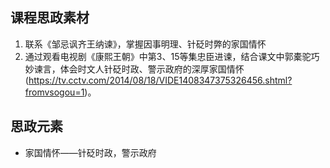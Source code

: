 ## 课程思政素材

1. 联系《邹忌讽齐王纳谏》，掌握因事明理、针砭时弊的家国情怀
2. 通过观看电视剧《康熙王朝》中第3、15等集忠臣进谏，结合课文中郭橐驼巧妙谏言，体会时文人针砭时政、警示政府的深厚家国情怀(https://tv.cctv.com/2014/08/18/VIDE1408347375326456.shtml?fromvsogou=1)。

## 思政元素

- 家国情怀——针砭时政，警示政府
